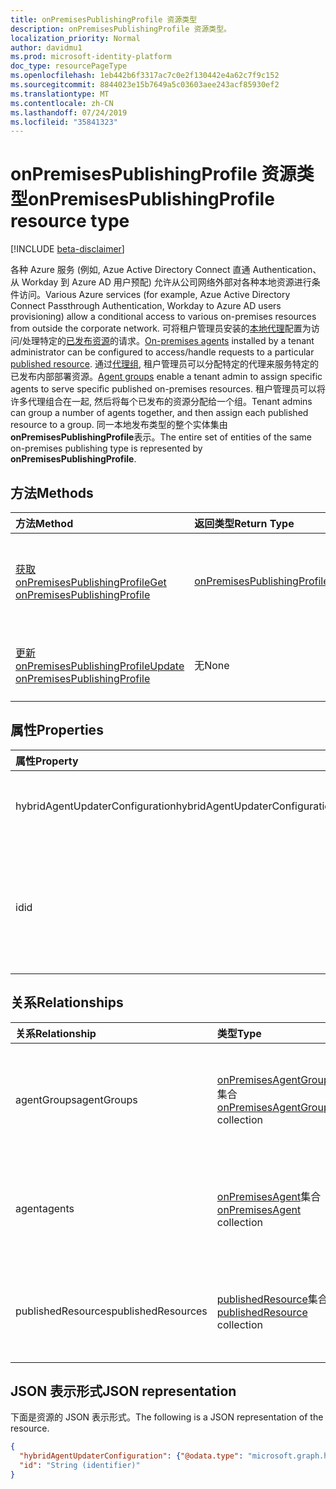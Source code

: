 ```yaml
---
title: onPremisesPublishingProfile 资源类型
description: onPremisesPublishingProfile 资源类型。
localization_priority: Normal
author: davidmu1
ms.prod: microsoft-identity-platform
doc_type: resourcePageType
ms.openlocfilehash: 1eb442b6f3317ac7c0e2f130442e4a62c7f9c152
ms.sourcegitcommit: 8844023e15b7649a5c03603aee243acf85930ef2
ms.translationtype: MT
ms.contentlocale: zh-CN
ms.lasthandoff: 07/24/2019
ms.locfileid: "35841323"
---
```

# <a name="onpremisespublishingprofile-resource-type"></a><span data-ttu-id="e2af0-103">onPremisesPublishingProfile 资源类型</span><span class="sxs-lookup"><span data-stu-id="e2af0-103">onPremisesPublishingProfile resource type</span></span>

[!INCLUDE [beta-disclaimer](../../includes/beta-disclaimer.md)]

<span data-ttu-id="e2af0-104">各种 Azure 服务 (例如, Azue Active Directory Connect 直通 Authentication、从 Workday 到 Azure AD 用户预配) 允许从公司网络外部对各种本地资源进行条件访问。</span><span class="sxs-lookup"><span data-stu-id="e2af0-104">Various Azure services (for example, Azue Active Directory Connect Passthrough Authentication, Workday to Azure AD users provisioning) allow a conditional access to various on-premises resources from outside the corporate network.</span></span> <span data-ttu-id="e2af0-105">可将租户管理员安装的[本地代理](onpremisesagent.md)配置为访问/处理特定的[已发布资源](publishedresource.md)的请求。</span><span class="sxs-lookup"><span data-stu-id="e2af0-105">[On-premises agents](onpremisesagent.md) installed by a tenant administrator can be configured to access/handle requests to a particular [published resource](publishedresource.md).</span></span>
<span data-ttu-id="e2af0-106">通过[代理组](onpremisesagentgroup.md), 租户管理员可以分配特定的代理来服务特定的已发布内部部署资源。</span><span class="sxs-lookup"><span data-stu-id="e2af0-106">[Agent groups](onpremisesagentgroup.md) enable a tenant admin to assign specific agents to serve specific published on-premises resources.</span></span> <span data-ttu-id="e2af0-107">租户管理员可以将许多代理组合在一起, 然后将每个已发布的资源分配给一个组。</span><span class="sxs-lookup"><span data-stu-id="e2af0-107">Tenant admins can group a number of agents together, and then assign each published resource to a group.</span></span> <span data-ttu-id="e2af0-108">同一本地发布类型的整个实体集由**onPremisesPublishingProfile**表示。</span><span class="sxs-lookup"><span data-stu-id="e2af0-108">The entire set of entities of the same on-premises publishing type is represented by **onPremisesPublishingProfile**.</span></span>

## <a name="methods"></a><span data-ttu-id="e2af0-109">方法</span><span class="sxs-lookup"><span data-stu-id="e2af0-109">Methods</span></span>

| <span data-ttu-id="e2af0-110">方法</span><span class="sxs-lookup"><span data-stu-id="e2af0-110">Method</span></span>       | <span data-ttu-id="e2af0-111">返回类型</span><span class="sxs-lookup"><span data-stu-id="e2af0-111">Return Type</span></span> | <span data-ttu-id="e2af0-112">说明</span><span class="sxs-lookup"><span data-stu-id="e2af0-112">Description</span></span> |
|:-------------|:------------|:------------|
| [<span data-ttu-id="e2af0-113">获取 onPremisesPublishingProfile</span><span class="sxs-lookup"><span data-stu-id="e2af0-113">Get onPremisesPublishingProfile</span></span>](../api/onpremisespublishingprofile-get.md) | [<span data-ttu-id="e2af0-114">onPremisesPublishingProfile</span><span class="sxs-lookup"><span data-stu-id="e2af0-114">onPremisesPublishingProfile</span></span>](onpremisespublishingprofile.md) | <span data-ttu-id="e2af0-115">读取**onPremisesPublishingProfile**对象的属性和关系。</span><span class="sxs-lookup"><span data-stu-id="e2af0-115">Read the properties and relationships of an **onPremisesPublishingProfile** object.</span></span> |
| [<span data-ttu-id="e2af0-116">更新 onPremisesPublishingProfile</span><span class="sxs-lookup"><span data-stu-id="e2af0-116">Update onPremisesPublishingProfile</span></span>](../api/onpremisespublishingprofile-update.md) | <span data-ttu-id="e2af0-117">无</span><span class="sxs-lookup"><span data-stu-id="e2af0-117">None</span></span> | <span data-ttu-id="e2af0-118">更新[onPremisesPublishingProfile](onpremisespublishingprofile.md)对象。</span><span class="sxs-lookup"><span data-stu-id="e2af0-118">Update an [onPremisesPublishingProfile](onpremisespublishingprofile.md) object.</span></span>

## <a name="properties"></a><span data-ttu-id="e2af0-119">属性</span><span class="sxs-lookup"><span data-stu-id="e2af0-119">Properties</span></span>

| <span data-ttu-id="e2af0-120">属性</span><span class="sxs-lookup"><span data-stu-id="e2af0-120">Property</span></span>     | <span data-ttu-id="e2af0-121">类型</span><span class="sxs-lookup"><span data-stu-id="e2af0-121">Type</span></span>        | <span data-ttu-id="e2af0-122">说明</span><span class="sxs-lookup"><span data-stu-id="e2af0-122">Description</span></span> |
|:-------------|:------------|:------------|
|<span data-ttu-id="e2af0-123">hybridAgentUpdaterConfiguration</span><span class="sxs-lookup"><span data-stu-id="e2af0-123">hybridAgentUpdaterConfiguration</span></span>|[<span data-ttu-id="e2af0-124">hybridAgentUpdaterConfiguration</span><span class="sxs-lookup"><span data-stu-id="e2af0-124">hybridAgentUpdaterConfiguration</span></span>](hybridagentupdaterconfiguration.md)| <span data-ttu-id="e2af0-125">表示一个**hybridAgentUpdaterConfiguration**对象。</span><span class="sxs-lookup"><span data-stu-id="e2af0-125">Represents a **hybridAgentUpdaterConfiguration** object.</span></span>|
|<span data-ttu-id="e2af0-126">id</span><span class="sxs-lookup"><span data-stu-id="e2af0-126">id</span></span>|<span data-ttu-id="e2af0-127">String</span><span class="sxs-lookup"><span data-stu-id="e2af0-127">String</span></span>| <span data-ttu-id="e2af0-128">表示发布类型。</span><span class="sxs-lookup"><span data-stu-id="e2af0-128">Represents a publishing type.</span></span> <span data-ttu-id="e2af0-129">可取值为：`appProxy`、`exchangeOnline`、`authentication`、`provisioning`、`adAdministration`。</span><span class="sxs-lookup"><span data-stu-id="e2af0-129">Possible values are: `appProxy`, `exchangeOnline`, `authentication`, `provisioning`, `adAdministration`.</span></span> <span data-ttu-id="e2af0-130">只读。</span><span class="sxs-lookup"><span data-stu-id="e2af0-130">Read-only.</span></span>|

## <a name="relationships"></a><span data-ttu-id="e2af0-131">关系</span><span class="sxs-lookup"><span data-stu-id="e2af0-131">Relationships</span></span>

| <span data-ttu-id="e2af0-132">关系</span><span class="sxs-lookup"><span data-stu-id="e2af0-132">Relationship</span></span> | <span data-ttu-id="e2af0-133">类型</span><span class="sxs-lookup"><span data-stu-id="e2af0-133">Type</span></span>        | <span data-ttu-id="e2af0-134">说明</span><span class="sxs-lookup"><span data-stu-id="e2af0-134">Description</span></span> |
|:-------------|:------------|:------------|
|<span data-ttu-id="e2af0-135">agentGroups</span><span class="sxs-lookup"><span data-stu-id="e2af0-135">agentGroups</span></span>|<span data-ttu-id="e2af0-136">[onPremisesAgentGroup](onpremisesagentgroup.md)集合</span><span class="sxs-lookup"><span data-stu-id="e2af0-136">[onPremisesAgentGroup](onpremisesagentgroup.md) collection</span></span>| <span data-ttu-id="e2af0-137">现有**onPremisesAgentGroup**对象的列表。</span><span class="sxs-lookup"><span data-stu-id="e2af0-137">List of existing **onPremisesAgentGroup** objects.</span></span> <span data-ttu-id="e2af0-138">此为只读属性。</span><span class="sxs-lookup"><span data-stu-id="e2af0-138">Read-only.</span></span> <span data-ttu-id="e2af0-139">可为 Null。</span><span class="sxs-lookup"><span data-stu-id="e2af0-139">Nullable.</span></span>|
|<span data-ttu-id="e2af0-140">agent</span><span class="sxs-lookup"><span data-stu-id="e2af0-140">agents</span></span>|<span data-ttu-id="e2af0-141">[onPremisesAgent](onpremisesagent.md)集合</span><span class="sxs-lookup"><span data-stu-id="e2af0-141">[onPremisesAgent](onpremisesagent.md) collection</span></span>| <span data-ttu-id="e2af0-142">已存在的**onPremisesAgent**对象的列表。</span><span class="sxs-lookup"><span data-stu-id="e2af0-142">List of existed **onPremisesAgent** objects.</span></span> <span data-ttu-id="e2af0-143">此为只读属性。</span><span class="sxs-lookup"><span data-stu-id="e2af0-143">Read-only.</span></span> <span data-ttu-id="e2af0-144">可为 Null。</span><span class="sxs-lookup"><span data-stu-id="e2af0-144">Nullable.</span></span>|
|<span data-ttu-id="e2af0-145">publishedResources</span><span class="sxs-lookup"><span data-stu-id="e2af0-145">publishedResources</span></span>|<span data-ttu-id="e2af0-146">[publishedResource](publishedresource.md)集合</span><span class="sxs-lookup"><span data-stu-id="e2af0-146">[publishedResource](publishedresource.md) collection</span></span>| <span data-ttu-id="e2af0-147">现有**publishedResource**对象的列表。</span><span class="sxs-lookup"><span data-stu-id="e2af0-147">List of existing **publishedResource** objects.</span></span> <span data-ttu-id="e2af0-148">此为只读属性。</span><span class="sxs-lookup"><span data-stu-id="e2af0-148">Read-only.</span></span> <span data-ttu-id="e2af0-149">可为 Null。</span><span class="sxs-lookup"><span data-stu-id="e2af0-149">Nullable.</span></span>|

## <a name="json-representation"></a><span data-ttu-id="e2af0-150">JSON 表示形式</span><span class="sxs-lookup"><span data-stu-id="e2af0-150">JSON representation</span></span>

<span data-ttu-id="e2af0-151">下面是资源的 JSON 表示形式。</span><span class="sxs-lookup"><span data-stu-id="e2af0-151">The following is a JSON representation of the resource.</span></span>

<!-- {
  "blockType": "resource",
  "optionalProperties": [

  ],
  "@odata.type": "microsoft.graph.onPremisesPublishingProfile",
  "baseType": "",
  "keyProperty": "id"
}-->

```json
{
  "hybridAgentUpdaterConfiguration": {"@odata.type": "microsoft.graph.hybridAgentUpdaterConfiguration"},
  "id": "String (identifier)"
}
```

<!-- uuid: 16cd6b66-4b1a-43a1-adaf-3a886856ed98
2019-02-04 14:57:30 UTC -->
<!-- {
  "type": "#page.annotation",
  "description": "onPremisesPublishingProfile resource",
  "keywords": "",
  "section": "documentation",
  "tocPath": ""
}-->
